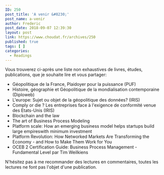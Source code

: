 ```yaml
---
ID: 250
post_title: 'A venir &#8230;'
post_name: a-venir
author: Frederic
post_date: 2018-09-07 12:39:30
layout: post
link: https://www.choudat.fr/archives/250
published: true
tags: [ ]
categories:
  - Readings
---
```

<!-- wp:paragraph -->

Vous trouverez ci-après une liste non exhaustives de livres, études, publications, que je souhaite lire et vous partager:

<!-- /wp:paragraph -->

<!-- wp:list -->

*   Géopolitique de la France, Plaidoyer pour la puissance (PUF)
*   Histoire, géographie et Géopolitique de la mondialisation contemporaine (Diploweb)
*   L'europe: Sujet ou objet de la géopolitique des données? (IRIS)
*   Comply or die ? Les entreprises face à l'exigence de conformité venue des Etats-Unis (IRIS)
*   Blockchain and the law
*   The art of Business Process Modeling
*   Platform scale: How an emerging business model helps startups build large empireswith minimum investment
*   Platform Revolution: How Networked Markets Are Transforming the Economy - and How to Make Them Work for You
*   OCEB 2 Certification Guide: Business Process Management - Fundamental Level par Tim Weilkiens  
    

<!-- /wp:list -->

<!-- wp:paragraph -->

N'hésitez pas à me recommander des lectures en commentaires, toutes les lectures ne font pas l'objet d'une publication.

<!-- /wp:paragraph -->